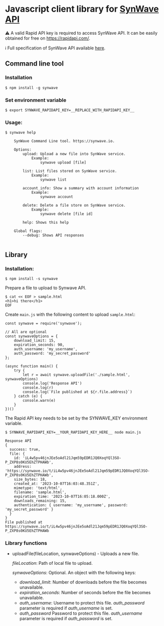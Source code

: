 # Javascript client library for [SynWave API](https://synwave.io/)

:warning: A valid Rapid API key is required to access SynWave API. It can be easily obtained for free on https://rapidapi.com/.

:information_source: Full specification of SynWave API available [here](https://rapidapi.com/rpi4gx/api/synwave).

## Command line tool

### Installation
```
$ npm install -g synwave
```

### Set environment variable
```
$ export SYNWAVE_RAPIDAPI_KEY=__REPLACE_WITH_RAPIDAPI_KEY__
```

### Usage:
```
$ synwave help

    SynWave Command Line tool. https://synwave.io.

    Options:
        upload: Upload a new file into SynWave service.
            Example: 
                synwave upload [file]

        list: List files stored on SynWave service.
            Example: 
                synwave list

        account_info: Show a summary with account information
            Example:
                synwave account

        delete: Delete a file store on SynWave service.
            Example: 
                synwave delete [file id]

        help: Shows this help

    Global flags:
        --debug: Shows API responses
    
```

## Library
### Installation:

```
$ npm install -s synwave
```

Prepare a file to upload to Synwave API.
```
$ cat << EOF > sample.html
<h1>hi there</h1>
EOF
```

Create `main.js` with the following content to upload `sample.html`:
```
const synwave = require('synwave');

// All are optional
const synwaveOptions = {
    download_limit: 15,
    expiration_seconds: 90,
    auth_username: 'my_username',
    auth_password: 'my_secret_password'
};

(async function main() {
    try {
        let r = await synwave.uploadFile('./sample.html', synwaveOptions)
        console.log('Response API')
        console.log(r)
        console.log(`File published at ${r.file.address}`)
    } catch (e) {
        console.warn(e)
    }
})()
```

The Rapid API key needs to be set by the SYNWAVE_KEY environment variable.

```
$ SYNWAVE_RAPIDAPI_KEY=__YOUR_RAPIDAPI_KEY_HERE__ node main.js

Response API
{
  success: true,
  file: {
    id: 'iL4w5pv46jnJEe5oAdl21Jqm59pEDR1JQ0XoqYQl3SO-P_ZXP8s0KU5EhZTPHAWb',
    address: 'https://synwave.io/t/iL4w5pv46jnJEe5oAdl21Jqm59pEDR1JQ0XoqYQl3SO-P_ZXP8s0KU5EhZTPHAWb',
    size_bytes: 18,
    created_at: '2023-10-07T16:03:48.351Z',
    mimetype: 'text/html',
    filename: 'sample.html',
    expiration_time: '2023-10-07T16:05:18.000Z',
    downloads_remaining: 15,
    authentication: { username: 'my_username', password: 'my_secret_password' }
  }
}
File published at https://synwave.io/t/iL4w5pv46jnJEe5oAdl21Jqm59pEDR1JQ0XoqYQl3SO-P_ZXP8s0KU5EhZTPHAWb
```

### Library functions

* uploadFile(fileLocation, synwaveOptions) - Uploads a new file. 

    *fileLocation*: Path of local file to upload.

    *synwaveOptions*: Optional. An object with the following keys:

    * *download_limit*: Number of downloads before the file becomes unavailable.
    * *expiration_seconds*: Number of seconds before the file becomes unavailable.
    * *auth_username*: Username to protect this file. *auth_password* parameter is required if *auth_username* is set.
    * *auth_password* Password to protect this file. *auth_username* parameter is required if *auth_password* is set.
